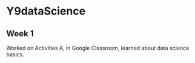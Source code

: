 # Y9dataScience
## Week 1
Worked on Activities A, in Google Classroom, learned about data science basics.
